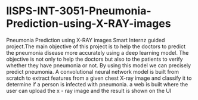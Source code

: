 # llSPS-INT-3051-Pneumonia-Prediction-using-X-RAY-images
Pneumonia Prediction using X-RAY images
  Smart Internz guided project.The main objective of this project is to help the doctors to predict the pneumonia disease more accurately using a deep learning model. The objective is not only to help the doctors but also to the patients to verify whether they have pneumonia or not. By using this model we can precisely predict pneumonia. A convolutional neural network model is built from scratch to extract features from a given chest X-ray image and classify it to determine if a person is infected with pneumonia. a web is built where the user can upload the x - ray image and the result is shown on the UI 
